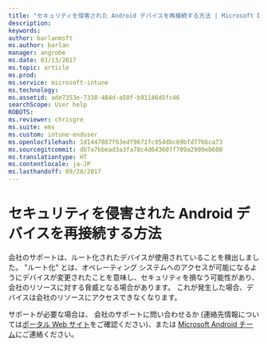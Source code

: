 ```yaml
---
title: "セキュリティを侵害された Android デバイスを再接続する方法 | Microsoft Docs"
description: 
keywords: 
author: barlanmsft
ms.author: barlan
manager: angrobe
ms.date: 03/13/2017
ms.topic: article
ms.prod: 
ms.service: microsoft-intune
ms.technology: 
ms.assetid: ade7353e-7338-484d-a50f-b91146d5fc46
searchScope: User help
ROBOTS: 
ms.reviewer: chrisgre
ms.suite: ems
ms.custom: intune-enduser
ms.openlocfilehash: 1d1447887f63edf9671fc954dbc69bfd7766ca73
ms.sourcegitcommit: db7a7bbead3a3fa78c4d643607f709a2909eb608
ms.translationtype: HT
ms.contentlocale: ja-JP
ms.lasthandoff: 09/28/2017
---
```

# <a name="how-to-reconnect-a-compromised-android-device"></a>セキュリティを侵害された Android デバイスを再接続する方法

会社のサポートは、ルート化されたデバイスが使用されていることを検出しました。 "ルート化" とは、オペレーティング システムへのアクセスが可能になるようにデバイスが変更されたことを意味し、セキュリティを損なう可能性があり、会社のリソースに対する脅威となる場合があります。 これが発生した場合、デバイスは会社のリソースにアクセスできなくなります。

サポートが必要な場合は、 会社のサポートに問い合わせるか (連絡先情報については[ポータル Web サイト](https://portal.manage.microsoft.com)をご確認ください)、または <a href="mailto:wintunedroidfbk@microsoft.com?subject=I'm having trouble with a rooted device&body=Describe the issue you're experiencing here.">Microsoft Android チーム</a>にご連絡ください。

